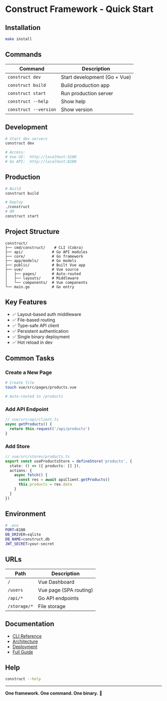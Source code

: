 # Construct Framework - Quick Start

## Installation

```bash
make install
```

## Commands

| Command | Description |
|---------|-------------|
| `construct dev` | Start development (Go + Vue) |
| `construct build` | Build production app |
| `construct start` | Run production server |
| `construct --help` | Show help |
| `construct --version` | Show version |

## Development

```bash
# Start dev servers
construct dev

# Access:
# Vue UI:  http://localhost:3100
# Go API:  http://localhost:8100
```

## Production

```bash
# Build
construct build

# Deploy
./construct
# OR
construct start
```

## Project Structure

```
construct/
├── cmd/construct/    # CLI (Cobra)
├── api/             # Go API modules
├── core/            # Go framework
├── app/models/      # Go models
├── public/          # Built Vue app
├── vue/             # Vue source
│   ├── pages/       # Auto-routed
│   ├── layouts/     # Middleware
│   └── components/  # Vue components
└── main.go          # Go entry
```

## Key Features

- ✅ Layout-based auth middleware
- ✅ File-based routing
- ✅ Type-safe API client
- ✅ Persistent authentication
- ✅ Single binary deployment
- ✅ Hot reload in dev

## Common Tasks

### Create a New Page
```bash
# Create file
touch vue/src/pages/products.vue

# Auto-routed to /products
```

### Add API Endpoint
```typescript
// vue/src/api/client.ts
async getProducts() {
  return this.request('/api/products')
}
```

### Add Store
```typescript
// vue/src/stores/products.ts
export const useProductsStore = defineStore('products', {
  state: () => ({ products: [] }),
  actions: {
    async fetch() {
      const res = await apiClient.getProducts()
      this.products = res.data
    }
  }
})
```

## Environment

```bash
# .env
PORT=8100
DB_DRIVER=sqlite
DB_NAME=construct.db
JWT_SECRET=your-secret
```

## URLs

| Path | Description |
|------|-------------|
| `/` | Vue Dashboard |
| `/users` | Vue page (SPA routing) |
| `/api/*` | Go API endpoints |
| `/storage/*` | File storage |

## Documentation

- [CLI Reference](CLI.md)
- [Architecture](vue/FRAMEWORK.md)
- [Deployment](DEPLOYMENT.md)
- [Full Guide](vue/COMPLETE.md)

## Help

```bash
construct --help
```

---

**One framework. One command. One binary.** 🚀